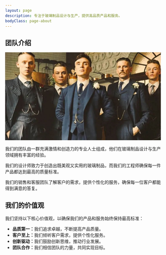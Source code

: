 ```yaml
---
layout: page
description: 专注于玻璃制品设计与生产，提供高品质产品和服务。
bodyClass: page-about
---
```


<section class="team-intro py-5">
  <div class="container">
    <h1 class="text-center mb-4">团队介绍</h1>
    <div class="row justify-content-center mb-5">
      <div class="col-12 col-lg-8 text-center">
        <img alt="团队介绍" class="img-fluid mb-4" src="/assets/images/team.jpg" />
      </div>
    </div>
    <div class="row justify-content-center">
      <div class="col-12 col-lg-8">
        <p>我们的团队由一群充满激情和创造力的专业人士组成，他们在玻璃制品设计与生产领域拥有丰富的经验。</p>
        <p>我们的设计师致力于创造出既美观又实用的玻璃制品，而我们的工程师确保每一件产品都达到最高的质量标准。</p>
        <p>我们的销售和客服团队了解客户的需求，提供个性化的服务，确保每一位客户都能得到满意的答复。</p>
      </div>
    </div>
  </div>
</section>

<section class="values py-5 text-center">
  <div class="container">
    <div class="row">
      <div class="col-12">
        <h2>我们的价值观</h2>
        <p>我们坚持以下核心价值观，以确保我们的产品和服务始终保持最高标准：</p>
        <ul class="list-unstyled">
          <li><strong>品质第一：</strong>我们追求卓越，不断提高产品质量。</li>
          <li><strong>客户至上：</strong>我们倾听客户需求，提供个性化服务。</li>
          <li><strong>创新驱动：</strong>我们鼓励创新思维，推动行业发展。</li>
          <li><strong>团队合作：</strong>我们相信团队的力量，共同实现目标。</li>
        </ul>
      </div>
    </div>
  </div>
</section>
